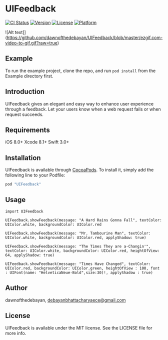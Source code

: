 # UIFeedback

[![CI Status](http://img.shields.io/travis/dawnofthedebayan/UIFeedback.svg?style=flat)](https://travis-ci.org/dawnofthedebayan/UIFeedback)
[![Version](https://img.shields.io/cocoapods/v/UIFeedback.svg?style=flat)](http://cocoapods.org/pods/UIFeedback)
[![License](https://img.shields.io/cocoapods/l/UIFeedback.svg?style=flat)](http://cocoapods.org/pods/UIFeedback)
[![Platform](https://img.shields.io/cocoapods/p/UIFeedback.svg?style=flat)](http://cocoapods.org/pods/UIFeedback)


![Alt text]](https://github.com/dawnofthedebayan/UIFeedback/blob/master/ezgif.com-video-to-gif.gif?raw=true)


## Example

To run the example project, clone the repo, and run `pod install` from the Example directory first.

## Introduction 
UIFeedback gives an elegant and easy way to enhance user experience through a feedback.
Let your users know when a web request fails or when request succeeds.  

## Requirements
iOS 8.0+
Xcode 8.1+
Swift 3.0+

## Installation

UIFeedback is available through [CocoaPods](http://cocoapods.org). To install
it, simply add the following line to your Podfile:

```ruby
pod "UIFeedback"
```
## Usage 

```
import UIFeedback 

```


```
UIFeedback.showFeedback(message: "A Hard Rains Gonna Fall", textColor: UIColor.white, backgroundColor: UIColor.red
```

```
UIFeedback.showFeedback(message: "Mr. Tambourine Man", textColor: UIColor.white, backgroundColor: UIColor.red, applyShadow: true)
```
```
UIFeedback.showFeedback(message: "The Times They are a-Changin'", textColor: UIColor.white, backgroundColor: UIColor.red, heightOfView: 64, applyShadow: true)
```

```
UIFeedback.showFeedback(message: "Times Have Changed", textColor: UIColor.red, backgroundColor: UIColor.green, heightOfView : 100, font : UIFont(name: "HelveticaNeue-Bold",size:30)!, applyShadow : true)
```


## Author

dawnofthedebayan, debayanbhattacharyaece@gmail.com

## License

UIFeedback is available under the MIT license. See the LICENSE file for more info.
